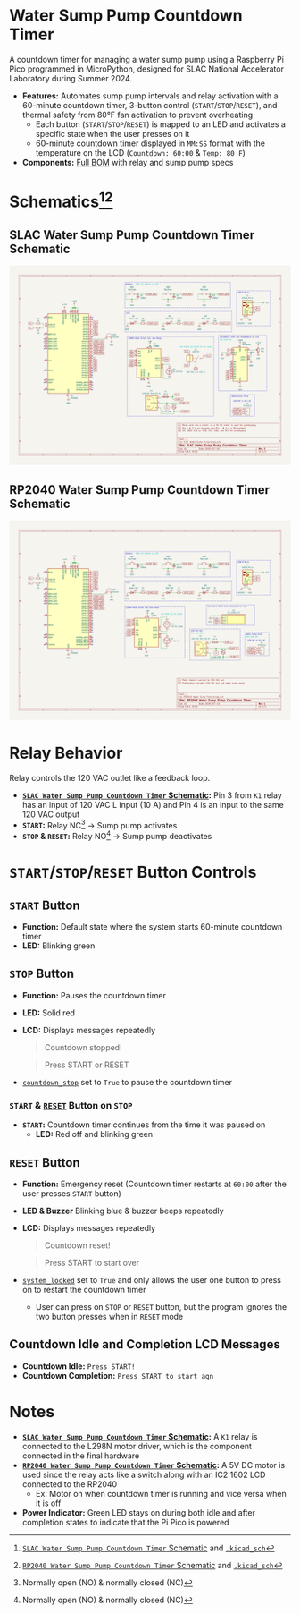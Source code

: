# Water Sump Pump Countdown Timer
A countdown timer for managing a water sump pump using a Raspberry Pi Pico programmed in MicroPython, designed for SLAC National Accelerator Laboratory during Summer 2024.
- **Features:** Automates sump pump intervals and relay activation with a 60-minute countdown timer, 3-button control (`START`/`STOP`/`RESET`), and thermal safety from 80°F fan activation to prevent overheating
  - Each button (`START`/`STOP`/`RESET`) is mapped to an LED and activates a specific state when the user presses on it
  - 60-minute countdown timer displayed in `MM:SS` format with the temperature on the LCD (`Countdown: 60:00` & `Temp: 80 F`)
- **Components:** [Full BOM](docs/BOM.md) with relay and sump pump specs

# Schematics[^1][^2]

## SLAC Water Sump Pump Countdown Timer Schematic
![image](https://github.com/eoommaa/Water-Sump-Pump/blob/main/kicad/schematics/SLAC%20Water%20Sump%20Pump.svg)

## RP2040 Water Sump Pump Countdown Timer Schematic
![image](https://github.com/eoommaa/Water-Sump-Pump/blob/main/kicad/schematics/RP2040%20Water%20Sump%20Pump.svg)


# Relay Behavior
Relay controls the 120 VAC outlet like a feedback loop.
- **[`SLAC Water Sump Pump Countdown Timer` Schematic](#slac-water-sump-pump-countdown-timer-schematic):** Pin 3 from `K1` relay has an input of 120 VAC L input (10 A) and Pin 4 is an input to the same 120 VAC output
- **`START`:** Relay NC[^3] &rarr; Sump pump activates
- **`STOP` & `RESET`:** Relay NO[^3] &rarr; Sump pump deactivates


# `START`/`STOP`/`RESET` Button Controls
## `START` Button
- **Function:** Default state where the system starts 60-minute countdown timer
- **LED:** Blinking green


## `STOP` Button
- **Function:** Pauses the countdown timer
- **LED:** Solid red
- **LCD:** Displays messages repeatedly
  > Countdown stopped!
  
  > Press START or RESET
- [`countdown_stop`](LINK) set to `True` to pause the countdown timer

### `START` & [`RESET`](#reset-button) Button on `STOP`
- **`START`:** Countdown timer continues from the time it was paused on
  - **LED:** Red off and blinking green


## `RESET` Button
- **Function:** Emergency reset (Countdown timer restarts at `60:00` after the user presses `START` button)
- **LED & Buzzer** Blinking blue & buzzer beeps repeatedly
- **LCD:** Displays messages repeatedly
  > Countdown reset!
  
  > Press START to start over
- [`system_locked`](LINK) set to `True` and only allows the user one button to press on to restart the countdown timer
  - User can press on `STOP` or `RESET` button, but the program ignores the two button presses when in `RESET` mode


## Countdown Idle and Completion LCD Messages
- **Countdown Idle:** `Press START!`
- **Countdown Completion:** `Press START to start agn`


# Notes
- **[`SLAC Water Sump Pump Countdown Timer` Schematic](#slac-water-sump-pump-countdown-timer-schematic):** A `K1` relay is connected to the L298N motor driver, which is the component connected in the final hardware
- **[`RP2040 Water Sump Pump Countdown Timer` Schematic](#rp2040-water-sump-pump-countdown-timer-schematic):** A 5V DC motor is used since the relay acts like a switch along with an IC2 1602 LCD connected to the RP2040
  - Ex: Motor on when countdown timer is running and vice versa when it is off
- **Power Indicator:** Green LED stays on during both idle and after completion states to indicate that the Pi Pico is powered


[^1]: [`SLAC Water Sump Pump Countdown Timer` Schematic](https://github.com/eoommaa/Water-Sump-Pump/blob/main/kicad/schematics/SLAC%20Water%20Sump%20Pump.pdf) and [`.kicad_sch`](https://github.com/eoommaa/Water-Sump-Pump/blob/main/kicad/SLAC%20Water%20Sump%20Pump.kicad_sch)
[^2]: [`RP2040 Water Sump Pump Countdown Timer` Schematic](https://github.com/eoommaa/Water-Sump-Pump/blob/main/kicad/schematics/RP2040%20Water%20Sump%20Pump.pdf) and [`.kicad_sch`](https://github.com/eoommaa/Water-Sump-Pump/blob/main/kicad/RP2040%20Water%20Sump%20Pump.kicad_sch)
[^3]: Normally open (NO) & normally closed (NC)
